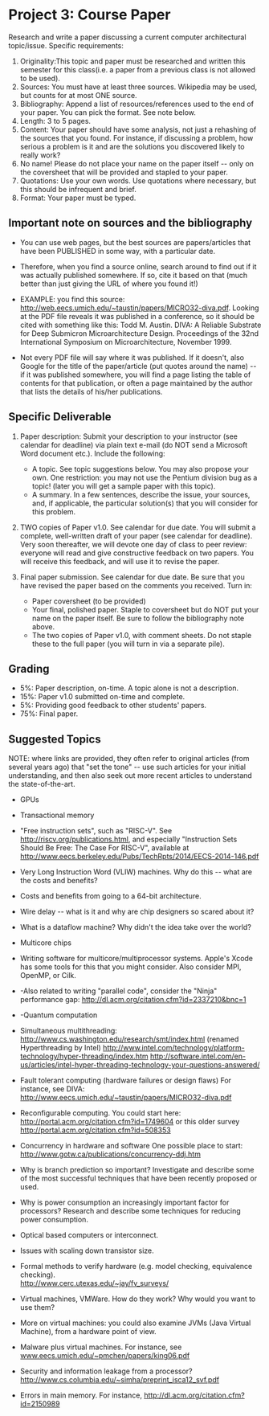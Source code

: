 # Project 3: Course Paper

Research and write a paper discussing a current computer architectural topic/issue. Specific requirements:

1. Originality:This topic and paper must be researched and written this semester for this class(i.e. a paper from a previous class is not allowed to be used).
2. Sources: You must have at least three sources. Wikipedia may be used, but counts for at most ONE source.
3. Bibliography: Append a list of resources/references used to the end of your paper. You can pick the format. See note below.
4. Length: 3 to 5 pages.
5. Content: Your paper should have some analysis, not just a rehashing of the sources that you found. For instance, if discussing a problem, how serious a problem is it and are the solutions you discovered likely to really work?
6. No name! Please do not place your name on the paper itself -- only on the coversheet that will be provided and stapled to your paper.
7. Quotations: Use your own words. Use quotations where necessary, but this should be infrequent and brief.
8. Format: Your paper must be typed.

## Important note on sources and the bibliography

* You can use web pages, but the best sources are papers/articles that have been
  PUBLISHED in some way, with a particular date.
  
* Therefore, when you find a source online, search around to find out if it was
  actually published somewhere. If so, cite it based on that (much better than
  just giving the URL of where you found it!)
  
* EXAMPLE: you find this source:
http://web.eecs.umich.edu/~taustin/papers/MICRO32-diva.pdf. Looking at the PDF
file reveals it was published in a conference, so it should be cited with
something like this: Todd M. Austin. DIVA: A Reliable Substrate for Deep
Submicron Microarchitecture Design. Proceedings of the 32nd International
Symposium on Microarchitecture, November 1999.

* Not every PDF file will say where it was published. If it doesn't, also Google
  for the title of the paper/article (put quotes around the name) -- if it was
  published somewhere, you will find a page listing the table of contents for
  that publication, or often a page maintained by the author that lists the
  details of his/her publications.

## Specific Deliverable


1. Paper description: Submit your description to your instructor (see calendar for deadline) via plain text e-mail (do NOT send a Microsoft Word document etc.). Include the following:
   * A topic. See topic suggestions below. You may also propose your own. One
     restriction: you may not use the Pentium division bug as a topic! (later
     you will get a sample paper with this topic).
   * A summary. In a few sentences, describe the issue, your sources, and, if
     applicable, the particular solution(s) that you will consider for this
     problem.
   
2. TWO copies of Paper v1.0. See calendar for due date. You will submit a
   complete, well-written draft of your paper (see calendar for deadline). Very
   soon thereafter, we will devote one day of class to peer review: everyone
   will read and give constructive feedback on two papers. You will receive this
   feedback, and will use it to revise the paper.
   
3. Final paper submission. See calendar for due date. Be sure that you have
   revised the paper based on the comments you received. Turn in:
   * Paper coversheet (to be provided)
   * Your final, polished paper. Staple to coversheet but do NOT put your name
     on the paper itself. Be sure to follow the bibliography note above.
   * The two copies of Paper v1.0, with comment sheets. Do not staple these to
     the full paper (you will turn in via a separate pile).

## Grading

* 5%: Paper description, on-time. A topic alone is not a description.
* 15%: Paper v1.0 submitted on-time and complete.
* 5%: Providing good feedback to other students' papers.
* 75%: Final paper.

## Suggested Topics

NOTE: where links are provided, they often refer to original articles (from
several years ago) that "set the tone" -- use such articles for your initial
understanding, and then also seek out more recent articles to understand the
state-of-the-art.


* GPUs

* Transactional memory

* "Free instruction sets", such as "RISC-V".  See http://riscv.org/publications.html, and especially "Instruction Sets Should Be Free: The Case For RISC-V", available at http://www.eecs.berkeley.edu/Pubs/TechRpts/2014/EECS-2014-146.pdf 

* Very Long Instruction Word (VLIW) machines.  Why do this -- what are the costs and benefits? 

* Costs and benefits from going to a 64-bit architecture.

* Wire delay -- what is it and why are chip designers so scared about it?

* What is a dataflow machine?  Why didn't the idea take over the world?

* Multicore chips

* Writing software for multicore/multiprocessor systems.  Apple's Xcode has some tools for this that you might consider.
Also consider MPI, OpenMP, or Cilk.

* -Also related to writing "parallel code", consider the "Ninja" performance gap:  http://dl.acm.org/citation.cfm?id=2337210&bnc=1

* -Quantum computation

* Simultaneous multithreading:
http://www.cs.washington.edu/research/smt/index.html
(renamed Hyperthreading by Intel)
http://www.intel.com/technology/platform-technology/hyper-threading/index.htm
http://software.intel.com/en-us/articles/intel-hyper-threading-technology-your-questions-answered/

* Fault tolerant computing
(hardware failures or design flaws)
For instance, see DIVA:
http://www.eecs.umich.edu/~taustin/papers/MICRO32-diva.pdf

* Reconfigurable computing.  You could start here:
http://portal.acm.org/citation.cfm?id=1749604
or this older survey
http://portal.acm.org/citation.cfm?id=508353

* Concurrency in hardware and software
One possible place to start:
http://www.gotw.ca/publications/concurrency-ddj.htm

* Why is branch prediction so important?  Investigate and describe
some of the most successful techniques that have been recently 
proposed or used.

* Why is power consumption an increasingly important factor for
processors?  Research and describe some techniques for reducing power consumption.

* Optical based computers or interconnect.

* Issues with scaling down transistor size.

* Formal methods to verify hardware (e.g. model checking, equivalence checking).  
http://www.cerc.utexas.edu/~jay/fv_surveys/

* Virtual machines, VMWare.  How do they work?  Why would you want to use them? 

* More on virtual machines: you could also examine JVMs (Java Virtual Machine), from a hardware point of view.   

* Malware plus virtual machines.  For instance, see 
www.eecs.umich.edu/~pmchen/papers/king06.pdf

* Security and information leakage from a processor?  http://www.cs.columbia.edu/~simha/preprint_isca12_svf.pdf

* Errors in main memory.  For instance, http://dl.acm.org/citation.cfm?id=2150989
